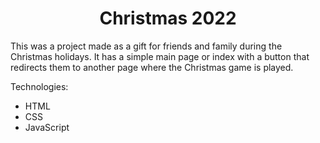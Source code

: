 <h1 align="center"> Christmas 2022 </h1>

This was a project made as a gift for friends and family during the Christmas holidays.
It has a simple main page or index with a button that redirects them to another page where the Christmas game is played.

Technologies:
- HTML
- CSS
- JavaScript
